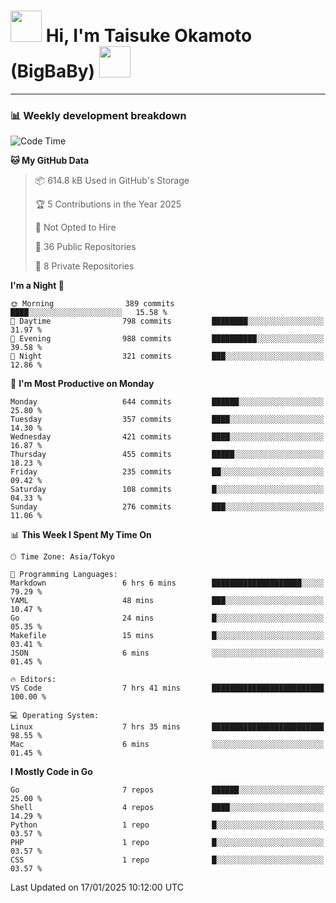 <!-- Title -->
<h1>
    <img src="https://media.tenor.com/TlyRveJkgo4AAAAi/cloud-cloud-strife.gif" width="50"/> 
    Hi, I'm Taisuke Okamoto (BigBaBy) 
    <img src="https://media.tenor.com/TlyRveJkgo4AAAAi/cloud-cloud-strife.gif" width="50"/>
</h1>

---

<h3> 📊 Weekly development breakdown </h3>
<!-- waka-readme-stats -->

<!--START_SECTION:waka-->
![Code Time](http://img.shields.io/badge/Code%20Time-1%2C945%20hrs%2022%20mins-blue)

**🐱 My GitHub Data** 

> 📦 614.8 kB Used in GitHub's Storage 
 > 
> 🏆 5 Contributions in the Year 2025
 > 
> 🚫 Not Opted to Hire
 > 
> 📜 36 Public Repositories 
 > 
> 🔑 8 Private Repositories 
 > 
**I'm a Night 🦉** 

```text
🌞 Morning                389 commits         ████░░░░░░░░░░░░░░░░░░░░░   15.58 % 
🌆 Daytime                798 commits         ████████░░░░░░░░░░░░░░░░░   31.97 % 
🌃 Evening                988 commits         ██████████░░░░░░░░░░░░░░░   39.58 % 
🌙 Night                  321 commits         ███░░░░░░░░░░░░░░░░░░░░░░   12.86 % 
```
📅 **I'm Most Productive on Monday** 

```text
Monday                   644 commits         ██████░░░░░░░░░░░░░░░░░░░   25.80 % 
Tuesday                  357 commits         ████░░░░░░░░░░░░░░░░░░░░░   14.30 % 
Wednesday                421 commits         ████░░░░░░░░░░░░░░░░░░░░░   16.87 % 
Thursday                 455 commits         █████░░░░░░░░░░░░░░░░░░░░   18.23 % 
Friday                   235 commits         ██░░░░░░░░░░░░░░░░░░░░░░░   09.42 % 
Saturday                 108 commits         █░░░░░░░░░░░░░░░░░░░░░░░░   04.33 % 
Sunday                   276 commits         ███░░░░░░░░░░░░░░░░░░░░░░   11.06 % 
```


📊 **This Week I Spent My Time On** 

```text
🕑︎ Time Zone: Asia/Tokyo

💬 Programming Languages: 
Markdown                 6 hrs 6 mins        ████████████████████░░░░░   79.29 % 
YAML                     48 mins             ███░░░░░░░░░░░░░░░░░░░░░░   10.47 % 
Go                       24 mins             █░░░░░░░░░░░░░░░░░░░░░░░░   05.35 % 
Makefile                 15 mins             █░░░░░░░░░░░░░░░░░░░░░░░░   03.41 % 
JSON                     6 mins              ░░░░░░░░░░░░░░░░░░░░░░░░░   01.45 % 

🔥 Editors: 
VS Code                  7 hrs 41 mins       █████████████████████████   100.00 % 

💻 Operating System: 
Linux                    7 hrs 35 mins       █████████████████████████   98.55 % 
Mac                      6 mins              ░░░░░░░░░░░░░░░░░░░░░░░░░   01.45 % 
```

**I Mostly Code in Go** 

```text
Go                       7 repos             ██████░░░░░░░░░░░░░░░░░░░   25.00 % 
Shell                    4 repos             ████░░░░░░░░░░░░░░░░░░░░░   14.29 % 
Python                   1 repo              █░░░░░░░░░░░░░░░░░░░░░░░░   03.57 % 
PHP                      1 repo              █░░░░░░░░░░░░░░░░░░░░░░░░   03.57 % 
CSS                      1 repo              █░░░░░░░░░░░░░░░░░░░░░░░░   03.57 % 
```




 Last Updated on 17/01/2025 10:12:00 UTC
<!--END_SECTION:waka-->
